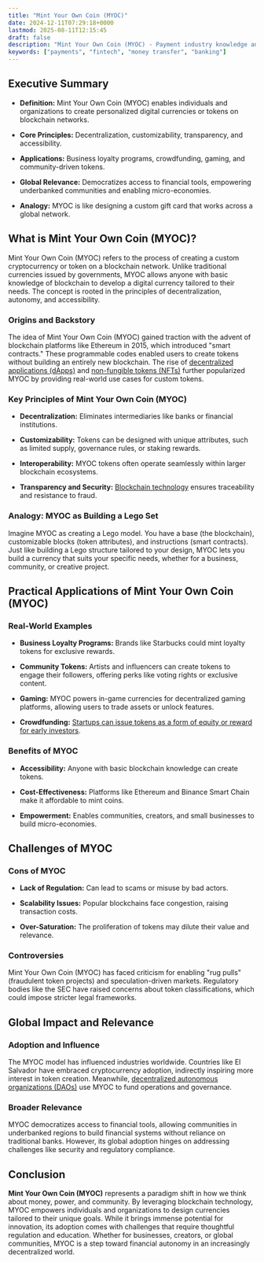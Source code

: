 ```yaml
---
title: "Mint Your Own Coin (MYOC)"
date: 2024-12-11T07:29:18+0000
lastmod: 2025-08-11T12:15:45
draft: false
description: "Mint Your Own Coin (MYOC) - Payment industry knowledge and insights"
keywords: ["payments", "fintech", "money transfer", "banking"]
---
```


## Executive Summary

- **Definition:** Mint Your Own Coin (MYOC) enables individuals and organizations to create personalized digital currencies or tokens on blockchain networks.

- **Core Principles:** Decentralization, customizability, transparency, and accessibility.

- **Applications:** Business loyalty programs, crowdfunding, gaming, and community-driven tokens.

- **Global Relevance:** Democratizes access to financial tools, empowering underbanked communities and enabling micro-economies.

- **Analogy:** MYOC is like designing a custom gift card that works across a global network.

## What is Mint Your Own Coin (MYOC)?

Mint Your Own Coin (MYOC) refers to the process of creating a custom cryptocurrency or token on a blockchain network. Unlike traditional currencies issued by governments, MYOC allows anyone with basic knowledge of blockchain to develop a digital currency tailored to their needs. The concept is rooted in the principles of decentralization, autonomy, and accessibility.

### Origins and Backstory

The idea of Mint Your Own Coin (MYOC) gained traction with the advent of blockchain platforms like Ethereum in 2015, which introduced "smart contracts." These programmable codes enabled users to create tokens without building an entirely new blockchain. The rise of [decentralized applications (dApps)](https://faisalkhanllc.xyz/resources/payments-wiki/d/decentralized-applications-dapps/) and [non-fungible tokens (NFTs)](https://faisalkhanllc.xyz/resources/payments-wiki/n/nft-non-fungible-tokens/) further popularized MYOC by providing real-world use cases for custom tokens.

### Key Principles of Mint Your Own Coin (MYOC)

- **Decentralization:** Eliminates intermediaries like banks or financial institutions.

- **Customizability:** Tokens can be designed with unique attributes, such as limited supply, governance rules, or staking rewards.

- **Interoperability:** MYOC tokens often operate seamlessly within larger blockchain ecosystems.

- **Transparency and Security:** [Blockchain technology](https://faisalkhanllc.xyz/resources/payments-wiki/b/blockchain/blockchain-technology/) ensures traceability and resistance to fraud.

### Analogy: MYOC as Building a Lego Set

Imagine MYOC as creating a Lego model. You have a base (the blockchain), customizable blocks (token attributes), and instructions (smart contracts). Just like building a Lego structure tailored to your design, MYOC lets you build a currency that suits your specific needs, whether for a business, community, or creative project.

## Practical Applications of Mint Your Own Coin (MYOC)

### Real-World Examples

- **Business Loyalty Programs:** Brands like Starbucks could mint loyalty tokens for exclusive rewards.

- **Community Tokens:** Artists and influencers can create tokens to engage their followers, offering perks like voting rights or exclusive content.

- **Gaming:** MYOC powers in-game currencies for decentralized gaming platforms, allowing users to trade assets or unlock features.

- **Crowdfunding:** [Startups can issue tokens as a form of equity or reward for early investors](https://faisalkhanllc.xyz/resources/payments-wiki/c/crowdfunding/).

### Benefits of MYOC

- **Accessibility:** Anyone with basic blockchain knowledge can create tokens.

- **Cost-Effectiveness:** Platforms like Ethereum and Binance Smart Chain make it affordable to mint coins.

- **Empowerment:** Enables communities, creators, and small businesses to build micro-economies.

## Challenges of MYOC

### Cons of MYOC

- **Lack of Regulation:** Can lead to scams or misuse by bad actors.

- **Scalability Issues:** Popular blockchains face congestion, raising transaction costs.

- **Over-Saturation:** The proliferation of tokens may dilute their value and relevance.

### Controversies

Mint Your Own Coin (MYOC) has faced criticism for enabling "rug pulls" (fraudulent token projects) and speculation-driven markets. Regulatory bodies like the SEC have raised concerns about token classifications, which could impose stricter legal frameworks.

## Global Impact and Relevance

### Adoption and Influence

The MYOC model has influenced industries worldwide. Countries like El Salvador have embraced cryptocurrency adoption, indirectly inspiring more interest in token creation. Meanwhile, [decentralized autonomous organizations (DAOs)](https://faisalkhanllc.xyz/resources/payments-wiki/d/decentralized-autonomous-organization-dao/) use MYOC to fund operations and governance.

### Broader Relevance

MYOC democratizes access to financial tools, allowing communities in underbanked regions to build financial systems without reliance on traditional banks. However, its global adoption hinges on addressing challenges like security and regulatory compliance.

## Conclusion

**Mint Your Own Coin (MYOC)** represents a paradigm shift in how we think about money, power, and community. By leveraging blockchain technology, MYOC empowers individuals and organizations to design currencies tailored to their unique goals. While it brings immense potential for innovation, its adoption comes with challenges that require thoughtful regulation and education. Whether for businesses, creators, or global communities, MYOC is a step toward financial autonomy in an increasingly decentralized world.